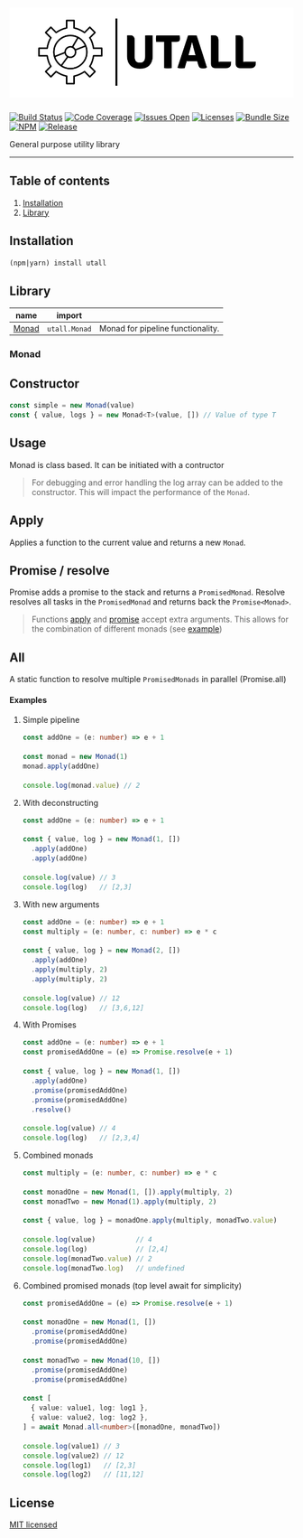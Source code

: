 # ![Utall](logo.png)

[![Build Status][]](https://github.com/Blissful89/utall/actions/workflows/test.workflow.yml)
[![Code Coverage][]](https://codecov.io/gh/Blissful89/utall/branch/master)
[![Issues Open][]](https://github.com/Blissful89/utall/issues)
[![Licenses][]](./LICENSE)
[![Bundle Size][]](https://bundlephobia.com/package/utall)
[![NPM][]](https://www.npmjs.com/package/utall)
[![Release][]](https://github.com/Blissful89/utall/releases)

[Build Status]: https://github.com/blissful89/utall/actions/workflows/test.workflow.yml/badge.svg
[Code Coverage]: https://img.shields.io/codecov/c/github/Blissful89/utall
[Issues Open]: https://img.shields.io/github/issues/Blissful89/utall
[Licenses]: https://img.shields.io/github/license/Blissful89/utall
[Bundle Size]: https://img.shields.io/bundlephobia/min/utall
[NPM]: https://img.shields.io/npm/v/utall
[Release]: https://img.shields.io/github/release-date/Blissful89/utall

General purpose utility library

---

## Table of contents

1. [Installation](#installation)
1. [Library](#library)

## Installation
`(npm|yarn) install utall`

## Library

| name | import ||
|-|-|-
|[Monad](#monad)| `utall.Monad` |Monad for pipeline functionality.

### Monad

Constructor
--- 
```javascript
const simple = new Monad(value)
const { value, logs } = new Monad<T>(value, []) // Value of type T
```

Usage
---
Monad is class based. It can be initiated with a contructor
> For debugging and error handling the log array can be added to the constructor. 
> This will impact the performance of the `Monad`.

Apply
---
Applies a function to the current value and returns a new `Monad`.

Promise / resolve
---
Promise adds a promise to the stack and returns a `PromisedMonad`.
Resolve resolves all tasks in the `PromisedMonad` and returns back the `Promise<Monad>`.


>Functions [apply](#apply) and [promise](#promise--resolve) accept extra arguments. This allows for the combination of different monads (see [example](#examples))

All
---
A static function to resolve multiple `PromisedMonads` in parallel (Promise.all)

#### Examples

1. Simple pipeline
    ```typescript
    const addOne = (e: number) => e + 1

    const monad = new Monad(1)
    monad.apply(addOne)

    console.log(monad.value) // 2
    ```

1. With deconstructing
    ```typescript
    const addOne = (e: number) => e + 1

    const { value, log } = new Monad(1, [])
      .apply(addOne)
      .apply(addOne)

    console.log(value) // 3
    console.log(log)   // [2,3]
    ```

1. With new arguments
    ```typescript
    const addOne = (e: number) => e + 1
    const multiply = (e: number, c: number) => e * c

    const { value, log } = new Monad(2, [])
      .apply(addOne)
      .apply(multiply, 2)
      .apply(multiply, 2)

    console.log(value) // 12
    console.log(log)   // [3,6,12]
    ```

1. With Promises
    ```typescript
    const addOne = (e: number) => e + 1
    const promisedAddOne = (e) => Promise.resolve(e + 1)

    const { value, log } = new Monad(1, [])
      .apply(addOne)
      .promise(promisedAddOne)
      .promise(promisedAddOne)
      .resolve()

    console.log(value) // 4
    console.log(log)   // [2,3,4]
    ```

1. Combined monads
    ```typescript
    const multiply = (e: number, c: number) => e * c

    const monadOne = new Monad(1, []).apply(multiply, 2)
    const monadTwo = new Monad(1).apply(multiply, 2)

    const { value, log } = monadOne.apply(multiply, monadTwo.value)

    console.log(value)          // 4
    console.log(log)            // [2,4]
    console.log(monadTwo.value) // 2
    console.log(monadTwo.log)   // undefined
    ```

1. Combined promised monads (top level await for simplicity)
    ```typescript
    const promisedAddOne = (e) => Promise.resolve(e + 1)

    const monadOne = new Monad(1, [])
      .promise(promisedAddOne)
      .promise(promisedAddOne)

    const monadTwo = new Monad(10, [])
      .promise(promisedAddOne)
      .promise(promisedAddOne)

    const [
      { value: value1, log: log1 },
      { value: value2, log: log2 },
    ] = await Monad.all<number>([monadOne, monadTwo])

    console.log(value1) // 3
    console.log(value2) // 12
    console.log(log1)   // [2,3]
    console.log(log2)   // [11,12]
    ```

## License

[MIT licensed](LICENSE)
